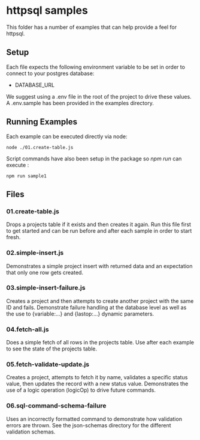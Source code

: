 # httpsql samples

This folder has a number of examples that can help provide a feel for httpsql.

## Setup

Each file expects the following environment variable to be set in order to connect to your postgres database:

- DATABASE_URL

We suggest using a .env file in the root of the project to drive these values.  A .env.sample has been provided in the examples directory.

## Running Examples

Each example can be executed directly via node:

```
node ./01.create-table.js
```

Script commands have also been setup in the package so *npm run* can execute :

```
npm run sample1
```

## Files

### 01.create-table.js

Drops a projects table if it exists and then creates it again.  Run this file first to get started and can be run before and after each sample in order to start fresh.

### 02.simple-insert.js

Demonstrates a simple project insert with returned data and an expectation that only one row gets created.

### 03.simple-insert-failure.js

Creates a project and then attempts to create another project with the same ID and fails.  Demonstrate failure handling at the database level as well as the use to {variable:...} and {lastop:...} dynamic parameters.

### 04.fetch-all.js

Does a simple fetch of all rows in the projects table.  Use after each example to see the state of the projects table.

### 05.fetch-validate-update.js

Creates a project, attempts to fetch it by name, validates a specific status value, then updates the record with a new status value.  Demonstrates the use of a logic operation (logicOp) to drive future commands.

### 06.sql-command-schema-failure

Uses an incorrectly formatted command to demonstrate how validation errors are thrown.  See the json-schemas directory for the different validation schemas.
